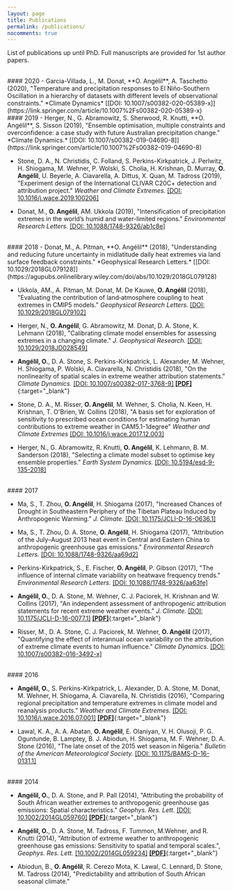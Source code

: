 ```yaml
---
layout: page
title: Publications
permalink: /publications/
nocomments: true
---
```

List of publications up until PhD. Full manuscripts are provided for 1st author papers.

<br>
#### 2020
- Garcia-Villada, L., M. Donat, **O. Ang&#233;lil**, A. Taschetto (2020), "Temperature and precipitation responses to El Niño-Southern Oscillation in a hierarchy of datasets with different levels of observational constraints." *Climate Dynamics* [[DOI: 10.1007/s00382-020-05389-x]](https://link.springer.com/article/10.1007%2Fs00382-020-05389-x)

<br>
#### 2019
- Herger, N., G. Abramowitz, S. Sherwood, R. Knutti, **O. Ang&#233;lil**, S. Sisson (2019), "Ensemble optimisation, multiple constraints and overconfidence: a case study with future Australian precipitation change." *Climate Dynamics.* [[DOI: 10.1007/s00382-019-04690-8]](https://link.springer.com/article/10.1007%2Fs00382-019-04690-8)

- Stone, D. A., N. Christidis, C. Folland, S. Perkins-Kirkpatrick, J. Perlwitz, H. Shiogama, M. Wehner, P. Wolski, S. Cholia, H. Krishnan, D. Murray, **O. Ang&#233;lil**, U. Beyerle, A. Ciavarella, A. Dittus, X. Quan, M. Tadross (2019), "Experiment design of the International CLIVAR C20C+ detection and attribution project." *Weather and Climate Extremes.* [[DOI: 10.1016/j.wace.2019.100206]](https://www.sciencedirect.com/science/article/pii/S2212094719300027?via%3Dihub)

- Donat, M., **O. Ang&#233;lil**, AM. Ukkola (2019), "Intensification of precipitation extremes in the world’s humid and water-limited regions." *Environmental Research Letters.* [[DOI: 10.1088/1748-9326/ab1c8e]](https://iopscience.iop.org/article/10.1088/1748-9326/ab1c8e)

<br>
#### 2018
- Donat, M., A. Pitman, **O. Ang&#233;lil** (2018), "Understanding and reducing future uncertainty in midlatitude daily heat extremes via land surface feedback constraints." *Geophysical Research Letters.* [[DOI: 10.1029/2018GL079128]](https://agupubs.onlinelibrary.wiley.com/doi/abs/10.1029/2018GL079128)

- Ukkola, AM., A. Pitman, M. Donat, M. De Kauwe, **O. Ang&#233;lil** (2018), "Evaluating the contribution of land‐atmosphere coupling to heat extremes in CMIP5 models." *Geophysical Research Letters.* [[DOI: 10.1029/2018GL079102]](https://agupubs.onlinelibrary.wiley.com/doi/full/10.1029/2018GL079102)


- Herger, N., **O. Ang&#233;lil**, G. Abramowitz, M. Donat, D. A. Stone, K. Lehmann (2018), "Calibrating climate model ensembles for assessing extremes in a changing climate." *J. Geophysical Research.* [[DOI: 10.1029/2018JD028549]](https://agupubs.onlinelibrary.wiley.com/doi/abs/10.1029/2018JD028549)

- **Ang&#233;lil, O.**, D. A. Stone, S. Perkins-Kirkpatrick, L. Alexander, M. Wehner, H. Shiogama, P. Wolski, A. Ciavarella, N. Christidis (2018), "On the nonlinearity of spatial scales in extreme weather attribution statements." *Climate Dynamics.* [[DOI: 10.1007/s00382-017-3768-9]](https://link.springer.com/article/10.1007/s00382-017-3768-9) [**[PDF]**](/documents/angelil_cd_2018.pdf){:target="\_blank"} 

- Stone, D. A., M. Risser, **O. Ang&#233;lil**, M. Wehner, S. Cholia, N. Keen, H. Krishnan, T. O'Brien, W. Collins (2018), "A basis set for exploration of sensitivity to prescribed ocean conditions for estimating human contributions to extreme weather in CAM5.1-1degree" *Weather and Climate Extremes* [[DOI: 10.1016/j.wace.2017.12.003]](https://www.sciencedirect.com/science/article/pii/S2212094717301147)

- Herger, N., G. Abramowitz, R. Knutti, **O. Ang&#233;lil**, K. Lehmann, B. M. Sanderson (2018), "Selecting a climate model subset to optimise key ensemble properties." *Earth System Dynamics.* [[DOI: 10.5194/esd-9-135-2018]](https://www.earth-syst-dynam.net/9/135/2018/esd-9-135-2018-discussion.html)

<br>
#### 2017

- Ma, S., T. Zhou, **O. Ang&#233;lil**, H. Shiogama (2017), "Increased Chances of Drought in Southeastern Periphery of the Tibetan Plateau Induced by Anthropogenic Warming." *J. Climate.* [[DOI: 10.1175/JCLI-D-16-0636.1]](http://journals.ametsoc.org/doi/10.1175/JCLI-D-16-0636.1)

- Ma, S., T. Zhou, D. A. Stone, **O. Ang&#233;lil**, H. Shiogama (2017), "Attribution of the July–August 2013 heat event in Central and Eastern China to anthropogenic greenhouse gas emissions." *Environmental Research Letters.* [[DOI: 10.1088/1748-9326/aa69d2]](http://iopscience.iop.org/article/10.1088/1748-9326/aa69d2/meta)

- Perkins-Kirkpatrick, S., E. Fischer, **O. Ang&#233;lil**, P. Gibson (2017), "The influence of internal climate variability on heatwave frequency trends." *Environmental Research Letters.* [[DOI: 10.1088/1748-9326/aa63fe]](http://iopscience.iop.org/article/10.1088/1748-9326/aa63fe/pdf)

- **Ang&#233;lil, O.**, D. A. Stone, M. Wehner, C. J. Paciorek, H. Krishnan and W. Collins  (2017), "An independent assessment of anthropogenic attribution statements for recent extreme weather events." *J. Climate.* [[DOI: 10.1175/JCLI-D-16-0077.1]](http://journals.ametsoc.org/doi/abs/10.1175/JCLI-D-16-0077.1) [**[PDF]**](/documents/angelil_joc_2017.pdf){:target="\_blank"}

- Risser, M., D. A. Stone, C. J. Paciorek, M. Wehner, **O. Ang&#233;lil** (2017), "Quantifying the effect of interannual ocean variability on the attribution of extreme climate events to human influence." *Climate Dynamics.* [[DOI: 10.1007/s00382-016-3492-x]](https://link.springer.com/article/10.1007%2Fs00382-016-3492-x) 

<br>
#### 2016

- **Ang&#233;lil, O.**, S. Perkins-Kirkpatrick, L. Alexander, D. A. Stone, M. Donat, M. Wehner, H. Shiogama, A. Ciavarella, N. Christidis (2016), "Comparing regional precipitation and temperature extremes in climate model and reanalysis products." *Weather and Climate Extremes.* [[DOI: 10.1016/j.wace.2016.07.001]](http://www.sciencedirect.com/science/article/pii/S2212094716300202) [**[PDF]**](/documents/angelil_wace_2016.pdf){:target="\_blank"}

- Lawal, K. A., A. A. Abatan,  **O. Ang&#233;lil**, E. Olaniyan, V. H. Olusoji, P. G. Oguntunde, B. Lamptey, B. J. Abiodun, H. Shiogama, M. F. Wehner, D. A. Stone (2016), "The late onset of the 2015 wet season in Nigeria." *Bulletin of the American Meteorological Society.* [[DOI: 10.1175/BAMS-D-16-0131.1]](http://journals.ametsoc.org/doi/abs/10.1175/BAMS-D-16-0131.1)

<br>
#### 2014

- **Ang&#233;lil, O.**, D. A. Stone, and P. Pall (2014), "Attributing the probability of South African weather extremes to anthropogenic greenhouse gas emissions: Spatial characteristics." *Geophys. Res. Lett.* [[DOI: 10.1002/2014GL059760]](http://onlinelibrary.wiley.com/doi/10.1002/2014GL059760/abstract) [**[PDF]**](/documents/angelilb14grl.pdf){:target="\_blank"}

- **Ang&#233;lil, O.**, D. A. Stone, M. Tadross, F. Tummon, M.Wehner, and R. Knutti (2014), "Attribution of extreme weather to anthropogenic greenhouse gas emissions: Sensitivity to spatial and temporal scales.", *Geophys. Res. Lett.* [[10.1002/2014GL059234]](http://onlinelibrary.wiley.com/doi/10.1002/2014GL059234/abstract) [**[PDF]**](/documents/angelila14grl.pdf){:target="\_blank"}

- Abiodun, B., **O. Ang&#233;lil**, R. Cerezo Mota, K. Lawal, C. Lennard, D. Stone, M. Tadross (2014), "Predictability and attribution of South African seasonal climate."













